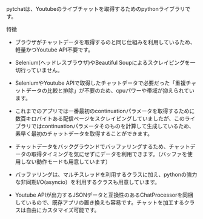 
pytchatは、Youtubeのライブチャットを取得するためのpythonライブラリです。

特徴
+ ブラウザがチャットデータを取得するのと同じ仕組みを利用しているため、軽量かつYoutube API不要です。

+ Selenium(ヘッドレスブラウザ)やBeautiful Soupによるスクレイピングを一切行っていません。

+ SeleniumやYoutube APIで取得したチャットデータで必要だった「重複チャットデータの比較と排除」が不要のため、cpuパワーや帯域が抑えられています。

+ これまでのアプリでは一番最初のcontinuationパラメータを取得するために数百キロバイトある配信ページをスクレイピングしていましたが、このライブラリではcontinuationパラメータそのものを計算して生成しているため、素早く最初のチャットデータを取得することができます。

+ チャットデータをバックグラウンドでバッファリングするため、チャットデータの取得タイミングを気にせずにデータを利用できます。（バッファを使用しない動作モードも用意しています）

+ バッファリングは、マルチスレッドを利用するクラスに加え、pythonの強力な非同期I/O(asyncio）を利用するクラスも用意しています。

+ Youtube APIが出力するJSONデータと互換性のあるChatProcessorを同梱しているので、既存アプリの置き換えも容易です。チャットを加工するクラスは自由にカスタマイズ可能です。
